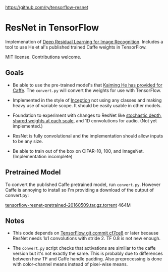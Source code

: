 https://github.com/ry/tensorflow-resnet

# ResNet in TensorFlow

Implemenation of [Deep Residual Learning for Image
Recognition](http://arxiv.org/abs/1512.03385).  Includes a tool to use He et
al's published trained Caffe weights in TensorFlow.

MIT license. Contributions welcome.

## Goals

* Be able to use the pre-trained model's that [Kaiming He has provided for
  Caffe](https://github.com/KaimingHe/deep-residual-networks). The `convert.py`
  will convert the weights for use with TensorFlow.

* Implemented in the style of
  [Inception](https://github.com/tensorflow/models/tree/master/inception/inception)
  not using any classes and making heavy use of variable scope. It should be
  easily usable in other models.

* Foundation to experiment with changes to ResNet like [stochastic
  depth](https://arxiv.org/abs/1603.09382), [shared weights at each
  scale](https://arxiv.org/abs/1604.03640), and 1D convolutions for audio. (Not yet implemented.)

* ResNet is fully convolutional and the implementation should allow inputs to be any size.

* Be able to train out of the box on CIFAR-10, 100, and ImageNet. (Implementation incomplete)


## Pretrained Model

To convert the published Caffe pretrained model, run `convert.py`. However
Caffe is annoying to install so I'm providing a download of the output of
convert.py: 

[tensorflow-resnet-pretrained-20160509.tar.gz.torrent](https://raw.githubusercontent.com/ry/tensorflow-resnet/master/data/tensorflow-resnet-pretrained-20160509.tar.gz.torrent)  464M


## Notes

* This code depends on [TensorFlow git commit
  cf7ce8](https://github.com/tensorflow/tensorflow/commit/cf7ce8a7879b6a7ba90441724ea3f8353917a515)
  or later because ResNet needs 1x1 convolutions with stride 2. TF 0.8 is not new
  enough.

* The `convert.py` script checks that activations are similiar to the caffe version
  but it's not exactly the same. This is probably due to differences between how
  TF and Caffe handle padding. Also preprocessing is done with color-channel means 
  instead of pixel-wise means.


